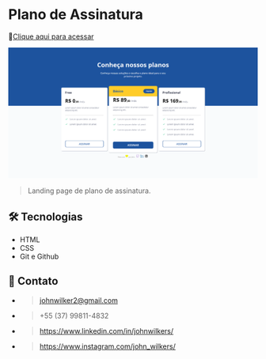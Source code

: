 # Plano de Assinatura

🔗[Clique aqui para acessar](https://johnwilker.github.io/portfolio)

![preview](./.github/preview.png)

> Landing page de plano de assinatura.

## 🛠️ Tecnologias

- HTML
- CSS
- Git e Github

## 💛 Contato
- > johnwilker2@gmail.com
- > +55 (37) 99811-4832
- > https://www.linkedin.com/in/johnwilkers/
- > https://www.instagram.com/john_wilkers/